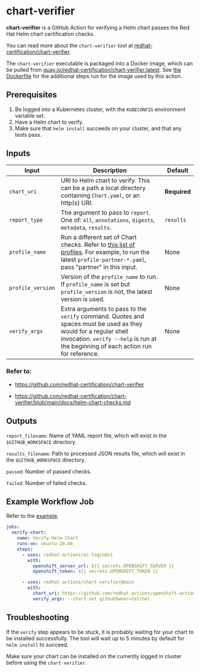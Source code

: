 # chart-verifier

**chart-verifier** is a GitHub Action for verifying a Helm chart passes the Red Hat Helm chart certification checks.

You can read more about the `chart-verifier` tool at [redhat-certification/chart-verifier](https://github.com/redhat-certification/chart-verifier).

The `chart-verifier` executable is packaged into a Docker image, which can be pulled from [quay.io/redhat-certification/chart-verifier:latest](https://quay.io/redhat-certification/chart-verifier:latest). See [the Dockerfile](./Dockerfile) for the additional steps run for the image used by this action.

## Prerequisites

1. Be logged into a Kubernetes cluster, with the `KUBECONFIG` environment variable set.
2. Have a Helm chart to verify.
3. Make sure that `helm install` succeeds on your cluster, and that any tests pass.

## Inputs
| Input | Description | Default |
| ----- | ----------- | ------- |
| `chart_uri` | URI to Helm chart to verify. This can be a path a local directory containing `Chart.yaml`, or an http(s) URI. | **Required** |
| `report_type` |  The argument to pass to `report`. One of: `all`, `annotations`, `digests`, `metadata`, `results`. | `results` |
| `profile_name` | Run a different set of Chart checks. Refer to [this list of profiles](https://github.com/redhat-certification/chart-verifier/tree/main/config). For example, to run the latest `profile-partner-*.yaml`, pass "partner" in this input. | None |
| `profile_version` | Version of the `profile_name` to run. If `profile_name` is set but `profile_version` is not, the latest version is used. | None
| `verify_args` | Extra arguments to pass to the `verify` command. Quotes and spaces must be used as they would for a regular shell invocation. `verify --help` is run at the beginning of each action run for reference. | None |

### Refer to:
- https://github.com/redhat-certification/chart-verifier

- https://github.com/redhat-certification/chart-verifier/blob/main/docs/helm-chart-checks.md

## Outputs
`report_filename`: Name of YAML report file, which will exist in the `$GITHUB_WORKSPACE` directory.

`results_filename`: Path to processed JSON results file, which will exist in the `$GITHUB_WORKSPACE` directory.

`passed`: Number of passed checks.

`failed`: Number of failed checks.

## Example Workflow Job

Refer to the [example](./.github/workflows/verify.yaml).

```yaml
jobs:
  verify-chart:
    name: Verify Helm Chart
    runs-on: ubuntu-20.04
    steps:
      - uses: redhat-actions/oc-login@v1
        with:
          openshift_server_url: ${{ secrets.OPENSHIFT_SERVER }}
          openshift_token: ${{ secrets.OPENSHIFT_TOKEN }}

      - uses: redhat-actions/chart-verifier@main
        with:
          chart_uri: https://github.com/redhat-actions/openshift-actions-runner-chart/blob/release-chart/packages/actions-runner-1.1.tgz?raw=true
          verify_args: --chart-set githubOwner=tetchel
```

## Troubleshooting
If the `verify` step appears to be stuck, it is probably waiting for your chart to be installed successfully. The tool will wait up to 5 minutes by default for `helm install` to succeed.

Make sure your chart can be installed on the currently logged in cluster before using the `chart-verifier`.
